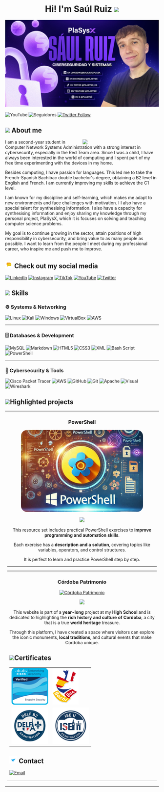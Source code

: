 <center><h1>Hi! I'm Saúl Ruiz <img src="./img/wave.gif" width= 25></h1></center> 
<img src="./img/banner.jpg">

![YouTube](https://img.shields.io/youtube/channel/subscribers/UCcOkvgreZrXauRHyXlii0JA)
![Seguidores](https://img.shields.io/github/followers/saulruizplaza)
[![Twitter Follow](https://img.shields.io/twitter/follow/plasysx?style=social)](https://twitter.com/plasysx)

## <img src="./img/about.gif" width= 30> About me 
<picture> <img align="right" src="https://github.com/7oSkaaa/7oSkaaa/blob/main/Images/Right_Side.gif?raw=true" width = 250px></picture>

I am a second-year student in Computer Network Systems Administration with a strong interest in cybersecurity, especially in the Red Team area. Since I was a child, I have always been interested in the world of computing and I spent part of my free time experimenting with the devices in my home.

Besides computing, I have passion for languages. This led me to take the French-Spanish Bachibac double bachelor's degree, obtaining a B2 level in English and French. I am currently improving my skills to achieve the C1 level.  

I am known for my discipline and self-learning, which makes me adapt to new environments and face challenges with motivation.  I I also have a special talent for synthesising information. I also have a capacity for synthesising information and enjoy sharing my knowledge through my personal project, PlaSysX, which it is focuses on solving and teaching computer science problems.  

My goal is to continue growing in the sector, attain positions of high responsibility in cybersecurity, and bring value to as many people as possible. I want to learn from the people I meet during my professional career, who inspire me and push me to improve.



## <img src="./img/chat.gif" width=25> Check out my social media
[![LinkedIn](https://img.shields.io/badge/LinkedIn-Saúl_Ruiz_Plaza-0077B5?style=for-the-badge&logo=linkedin&logoColor=white&labelColor=101010)](https://www.linkedin.com/in/saulruizplaza)
[![Instagram](https://img.shields.io/badge/Instagram-@PlaSysX-E4405F?style=for-the-badge&logo=instagram&logoColor=white&labelColor=101010)](https://instagram.com/plasysx)
[![TikTok](https://img.shields.io/badge/TikTok-@plasysx_es-69C9D0?style=for-the-badge&logo=tiktok&logoColor=white&labelColor=101010)](https://tiktok.com/@plasysx_es)
[![YouTube](https://img.shields.io/badge/YouTube-Plasysx-FF0000?style=for-the-badge&logo=youtube&logoColor=white&labelColor=101010)](https://youtube.com/@Plasysx)
[![Twitter](https://img.shields.io/badge/Twitter-@plasysx-1DA1F2?style=for-the-badge&logo=twitter&logoColor=white&labelColor=101010)](https://twitter.com/plasysx)

## <img src="./img/script.gif" width=25> Skills

### ⚙️ Systems & Networking  
![Linux](https://img.shields.io/badge/Linux-FCC624?style=for-the-badge&logo=linux&logoColor=black) ![Kali](https://img.shields.io/badge/Kali-268BEE?style=for-the-badge&logo=kalilinux&logoColor=white) ![Windows](https://img.shields.io/badge/Windows-0078D6?style=for-the-badge&logo=windows&logoColor=white)
![VirtualBox](https://img.shields.io/badge/VirtualBox-2C82C9?style=for-the-badge&logo=virtualbox&logoColor=white)
![AWS](https://img.shields.io/badge/AWS-%23FF9900.svg?style=for-the-badge&logo=amazon-aws&logoColor=white) 

---

### 🗄️ Databases & Development  
![MySQL](https://img.shields.io/badge/mysql-4479A1.svg?style=for-the-badge&logo=mysql&logoColor=white) 
    ![Markdown](https://img.shields.io/badge/markdown-%23000000.svg?style=for-the-badge&logo=markdown&logoColor=white) 
![HTML5](https://img.shields.io/badge/html5-%23E34F26.svg?style=for-the-badge&logo=html5&logoColor=white) ![CSS3](https://img.shields.io/badge/css3-%231572B6.svg?style=for-the-badge&logo=css3&logoColor=white) ![XML](https://img.shields.io/badge/XML-FF6600?style=for-the-badge&logo=xml&logoColor=white)
 ![Bash Script](https://img.shields.io/badge/bash_script-%23121011.svg?style=for-the-badge&logo=gnu-bash&logoColor=white)![PowerShell](https://img.shields.io/badge/PowerShell-%235391FE.svg?style=for-the-badge&logo=powershell&logoColor=white)


---

### 🔐 Cybersecurity & Tools  
 
![Cisco Packet Tracer](https://img.shields.io/badge/Cisco%20Packet%20Tracer-1BA0D7?style=for-the-badge&logo=cisco&logoColor=white)
![AWS](https://img.shields.io/badge/AWS-%23FF9900.svg?style=for-the-badge&logo=amazon-aws&logoColor=white) ![GitHub](https://img.shields.io/badge/github-%23121011.svg?style=for-the-badge&logo=github&logoColor=white) ![Git](https://img.shields.io/badge/git-%23F05033.svg?style=for-the-badge&logo=git&logoColor=white) ![Apache](https://img.shields.io/badge/apache-%23D42029.svg?style=for-the-badge&logo=apache&logoColor=white)
    ![Visual](https://camo.githubusercontent.com/3e78414c94a71a544ae82fbe7a2e9d6f0863521d15fde32d2c299cabfbcb9c23/68747470733a2f2f696d672e736869656c64732e696f2f62616467652f56697375616c25323053747564696f253230436f64652d3030373864372e7376673f7374796c653d666f722d7468652d6261646765266c6f676f3d76697375616c2d73747564696f2d636f6465266c6f676f436f6c6f723d7768697465) ![Wireshark](https://img.shields.io/badge/Wireshark-1679A7?style=for-the-badge&logo=wireshark&logoColor=white)



## <img src="./img/clap.gif" width=25>Highlighted projects
<table>
<tr>
<td width="50%">
<h3 align="center">PowerShell</h3>
<div align="center">
<a href="https://github.com/saulruizplaza/PowerShell" target="_blank"><img src="./img/powershell.png" width="400" style="border-radius: 20px;"alt="PowerShell"></a>
<p>
</a> <a href="https://github.com/saulruizplaza/PowerShell" target="_blank">
<a href="https://github.com/saulruizplaza/PowerShell" target="_blank">
<img src="https://img.shields.io/badge/CODE-ff9?style=for-the-badge&logo=github&logoColor=black"> </a>




</p>
<p>This resource set includes practical PowerShell exercises to <strong>improve programming and automation skills</strong>.</p>
  <p>Each exercise has a <strong>description and a solution</strong>, covering topics like variables, operators, and control structures.</p>
  <p>It is perfect to learn and practice PowerShell step by step.</p>
</div>


---
<table>
<tr>
<td width="50%">
<h3 align="center">Córdoba Patrimonio</h3>
<div align="center">
<a href="https://saulruizplaza.github.io/Cordoba-Patrimonio/" target="_blank"><img src="./img/logosinfondo.png" width="400" alt="Córdoba Patrimonio"></a>
<p>

</a>
<a href="https://github.com/saulruizplaza/Cordoba-Patrimonio" target="_blank">
<img src="https://img.shields.io/badge/CODE-ff9?style=for-the-badge&logo=github&logoColor=black"> </a>




</p>
<p>This website is part of a <b>year-long</b> project at my <b>High School</b> and is dedicated to highlighting the <b>rich history and culture of Cordoba</b>, a city that is a true <b>world heritage</b> treasure.</p>

<p>Through this platform, I have created a space where visitors can explore the iconic monuments, <b>local traditions</b>, and cultural events that make Cordoba unique.</p>

</div>




## <img src="https://user-images.githubusercontent.com/74038190/216122041-518ac897-8d92-4c6b-9b3f-ca01dcaf38ee.png" width=25>Certificates



<table style="width=90%">
  <tr>
    <td>
      <a href="https://www.credly.com/earner/earned/badge/2f3e8296-1ced-4bf7-ab56-667fcfadf939">
        <img src="./img/endpoint.png" style="height:120px;">
      </a>
    </td>
    <td>
    <a href="./img/bac.pdf">
    <img src="./img/bachibac.png" style="height:120px;">
    </td>
  </tr>
  <tr>
    <td>
      <a href="./img/delf.pdf">
        <img src="./img/delfb2.png" style="height:120px;">
      </a>
    </td>
    <td>
          <a href="https://certificates.trinitycollege.com/aef28460-52b2-4353-8186-2fb2c690d646?key=c287e0f38f117cbdad3bae80d591d0b6047e79e92af3d906879abb92d9c405e4#acc.mlEXpU9I">
        <img src="./img/iseii.png" style="height:120px;">
      </a>
    </td>
  </tr>
</table>



## <img src="./img/message.gif" width=25> Contact
[![Email](https://img.shields.io/badge/Email-salruz206@gmail.com-D14836?style=for-the-badge&logo=gmail&logoColor=white&labelColor=101010)](mailto:salruz206@gmail.com)
